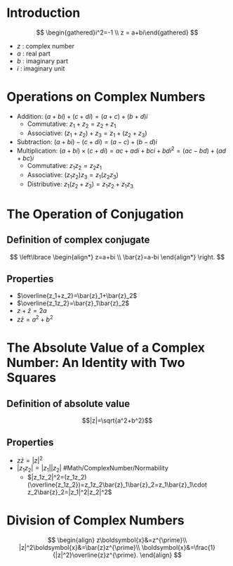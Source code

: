 # Introduction

$$
\begin{gathered}i^2=-1 \\
z = a+bi\end{gathered}
$$

- $z$ : complex number
- $a$ : real part
- $b$ : imaginary part
- $i$ : imaginary unit

# Operations on Complex Numbers

- Addition: $(a+bi)+(c+di) =(a+c)+(b+d)i$
   	- Commutative: $z_1+z_2=z_2+z_1$
   	- Associative: $(z_1+z_2)+z_3=z_1+(z_2+z_3)$
- Subtraction: $(a+bi)-(c+di) =(a-c)+(b-d)i$
- Multiplication: $(a+bi)\times(c+di) = ac+adi+bci+bdi^2=(ac-bd)+(ad+bc)i$
   	- Commutative: $z_1z_2=z_2z_1$
   	- Associative: $(z_1z_2)z_3=z_1(z_2z_3)$
   	- Distributive: $z_1(z_2+z_3)=z_1z_2+z_1z_3$

# The Operation of Conjugation

## Definition of complex conjugate

$$
\left\lbrace
\begin{align*}
 z=a+bi \\
 \bar{z}=a-bi
\end{align*}
\right.
$$

## Properties

- $\overline{z_1+z_2}=\bar{z}_1+\bar{z}_2$
- $\overline{z_1z_2}=\bar{z}_1\bar{z}_2$
- $z+\bar{z}=2a$
- $z\bar{z}=a^2+b^2$

# The Absolute Value of a Complex Number: An Identity with Two Squares

## Definition of absolute value

$$|z|=\sqrt{a^2+b^2}$$

## Properties

- $z\bar{z}=|z|^2$
- $|z_1z_2|=|z_1||z_2|$ #Math/ComplexNumber/Normability
   	- $|z_1z_2|^2=(z_1z_2)(\overline{z_1z_2})=z_1z_2\bar{z}_1\bar{z}_2=z_1\bar{z}_1\cdot z_2\bar{z}_2=|z_1|^2|z_2|^2$

# Division of Complex Numbers

$$
\begin{align}
 z\boldsymbol{x}&=z^{\prime}\\
 |z|^2\boldsymbol{x}&=\bar{z}z^{\prime}\\
 \boldsymbol{x}&=\frac{1}{|z|^2}\overline{z}z^{\prime}.
\end{align}
$$
